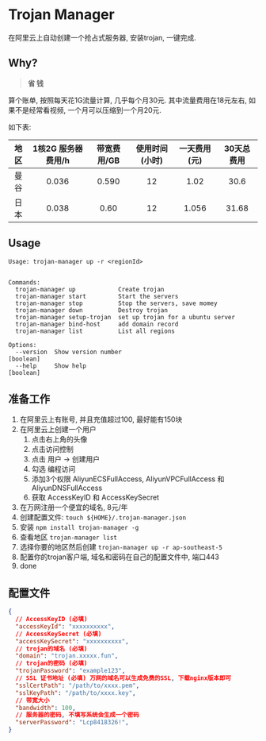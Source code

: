 # Trojan Manager
在阿里云上自动创建一个抢占式服务器, 安装trojan, 一键完成.

## Why?

>**省 钱**

算个账单, 按照每天花1G流量计算, 几乎每个月30元. 其中流量费用在18元左右, 如果不是经常看视频, 一个月可以压缩到一个月20元.

如下表:

| 地区 | 1核2G 服务器费用/h | 带宽费用/GB | 使用时间 (小时)| 一天费用(元) | 30天总费用
| :---: |  :---:  |  :--:   |  :--: | :--:| :--:|
| 曼谷 | 0.036| 0.590 | 12| 1.02|30.6 |
| 日本| 0.038| 0.60 | 12|1.056| 31.68|


## Usage

```
Usage: trojan-manager up -r <regionId>


Commands:
  trojan-manager up            Create trojan
  trojan-manager start         Start the servers
  trojan-manager stop          Stop the servers, save momey
  trojan-manager down          Destroy trojan
  trojan-manager setup-trojan  set up trojan for a ubuntu server
  trojan-manager bind-host     add domain record
  trojan-manager list          List all regions

Options:
  --version  Show version number                                       [boolean]
  --help     Show help                                                 [boolean]
```

## 准备工作
1. 在阿里云上有账号, 并且充值超过100, 最好能有150块
2. 在阿里云上创建一个用户
   1. 点击右上角的头像
   2. 点击访问控制
   3. 点击 用户 -> 创建用户
   4. 勾选 编程访问
   5. 添加3个权限 AliyunECSFullAccess, AliyunVPCFullAccess 和 AliyunDNSFullAccess
   6. 获取 AccessKeyID 和 AccessKeySecret
3. 在万网注册一个便宜的域名, 8元/年
4. 创建配置文件: `touch ${HOME}/.trojan-manager.json`
5. 安装 `npm install trojan-manager -g`
6. 查看地区 `trojan-manager list`
7. 选择你要的地区然后创建 `trojan-manager up -r ap-southeast-5`
8. 配置你的trojan客户端, 域名和密码在自己的配置文件中, 端口443
9. done

## 配置文件
```json
{
  // AccessKeyID (必填)
  "accessKeyId": "xxxxxxxxxx",
  // AccessKeySecret (必填)
  "accessKeySecret": "xxxxxxxxxx",
  // trojan的域名 (必填)
  "domain": "trojan.xxxxx.fun",
  // trojan的密码 (必填)
  "trojanPassword": "example123",
  // SSL 证书地址 (必填) 万网的域名可以生成免费的SSL, 下载nginx版本即可
  "sslCertPath": "/path/to/xxxx.pem",
  "sslKeyPath": "/path/to/xxxx.key",
  // 带宽大小
  "bandwidth": 100,               
  // 服务器的密码, 不填写系统会生成一个密码          
  "serverPassword": "Lcp8418326!",
}
```
